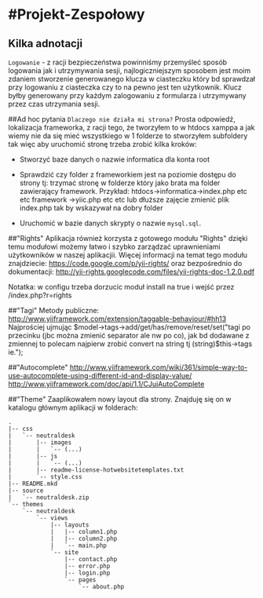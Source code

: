 #Projekt-Zespołowy
=================
## Kilka adnotacji
``Logowanie`` - z racji bezpieczeństwa powinniśmy przemyśleć sposób logowania jak i utrzymywania sesji, najlogiczniejszym sposobem jest moim zdaniem stworzenie generowanego klucza w ciasteczku który bd sprawdzał przy logowaniu z ciasteczka czy to na pewno jest ten użytkownik. Klucz byłby generowany przy każdym zalogowaniu z formularza i utrzymywany przez czas utrzymania sesji.

##Ad hoc pytania ``Dlaczego nie działa mi strona?``
Prosta odpowiedź, lokalizacja frameworka, z racji tego, że tworzyłem to w htdocs xamppa a jak wiemy nie da się mieć wszystkiego w 1 folderze to stworzyłem subfoldery tak więc aby uruchomić stronę trzeba zrobić kilka kroków:

* Stworzyć baze danych o nazwie informatica dla konta root
* Sprawdzić czy folder z frameworkiem jest na poziomie dostępu do strony tj: trzymać stronę w folderze który jako brata ma folder zawierający framework.
Przykład:
htdocs->informatica->index.php etc etc
		framework  ->yiic.php etc etc
lub dłuższe zajęcie zmienić plik index.php tak by wskazywał na dobry folder

* Uruchomić w bazie danych skrypty o nazwie ``mysql.sql``.

##"Rights"
Aplikacja również korzysta z gotowego modułu "Rights" dzięki temu modułowi możemy łatwo i szybko zarządzać uprawnieniami użytkowników w naszej aplikacjii. Więcej informacji na temat tego modułu znajdziecie:
https://code.google.com/p/yii-rights/    oraz bezpośrednio do dokumentacji: 
http://yii-rights.googlecode.com/files/yii-rights-doc-1.2.0.pdf


Notatka: w configu trzeba dorzucic moduł install na true i wejść przez /index.php?r=rights

##"Tagi"
Metody publiczne: http://www.yiiframework.com/extension/taggable-behaviour/#hh13
Najprościej ujmując $model->tags->add/get/has/remove/reset/set("tagi po przecinku (jbc można zmienić separator ale nw po co), jak bd dodawane z zmiennej to polecam najpierw zrobić convert na string tj (string)$this->tags ie.");

##"Autocomplete"
http://www.yiiframework.com/wiki/361/simple-way-to-use-autocomplete-using-different-id-and-display-value/
http://www.yiiframework.com/doc/api/1.1/CJuiAutoComplete

##"Theme"
Zaaplikowałem nowy layout dla strony. Znajduję się on w katalogu głównym aplikacji w folderach:
~~~
.
|-- css
|   `-- neutraldesk
|       |-- images
|       |   `-- (...)
|       |-- js
|       |   `-- (...)
|       |-- readme-license-hotwebsitetemplates.txt
|       `-- style.css
|-- README.mkd
|-- source
|   `-- neutraldesk.zip
`-- themes
    `-- neutraldesk
        `-- views
            |-- layouts
            |   |-- column1.php
            |   |-- column2.php
            |   `-- main.php
            `-- site
                |-- contact.php
                |-- error.php
                |-- login.php
                `-- pages
                    `-- about.php
